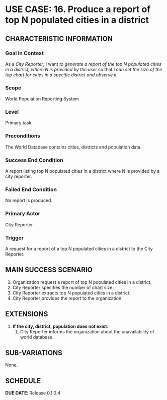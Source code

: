 # USE CASE: 16. Produce a report of top N populated cities in a district 

## CHARACTERISTIC INFORMATION

### Goal in Context
As a *City Reporter*, I want *to generate a report of the top N populated cities in a district, where N is provided by the user* so that I *can set the size of the top chart for cities in a specific district and observe it.*

### Scope
World Population Reporting System

### Level
Primary task.

### Preconditions
The World Database contains cities, districts and population data.

### Success End Condition
A report listing top N populated cities in a district where N is provided by a city reporter.

### Failed End Condition
No report is produced.

### Primary Actor
City Reporter

### Trigger
A request for a report of a top N populated cities in a district to the City Reporter.

## MAIN SUCCESS SCENARIO
1. Organization request a report of top N populated cities in a district.
2. City Reporter specifies the number of chart size.
3. City Reporter extracts top N populated cities in a district.
4. City Reporter provides the report to the organization.

## EXTENSIONS
1. **If the city, district, population does not exist**:
    1. City Reporter informs the organization about the unavailability of world database.

## SUB-VARIATIONS
None.

## SCHEDULE
**DUE DATE**: Release 0.1.0.4